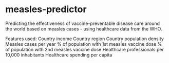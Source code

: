 # measles-predictor
Predicting the effectiveness of vaccine-preventable disease care around the world based on measles cases - using healthcare data from the WHO.

Features used:
Country income
Country region
Country population density
Measles cases per year
% of population with 1st measles vaccine dose
% of population with 2nd measles vaccine dose
Healthcare professionals per 10,000 inhabitants
Healthcare spending per capita


